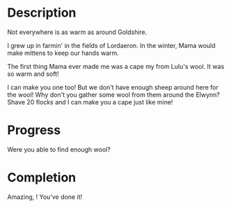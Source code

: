 <h1>Description</h1>  

Not everywhere is as warm as around Goldshire.  

I grew up in farmin' in the fields of Lordaeron. In the winter, Mama would make mittens to keep our hands warm.

The first thing Mama ever made me was a cape my from Lulu's wool. It was so warm and soft!

I can make you one too! But we don't have enough sheep around here for the wool! Why don't you gather some wool from them around the Elwynn? Shave 20 flocks and I can make you a cape just like mine!

<h1>Progress</h1>
Were you able to find enough wool?  

<h1>Completion</h1>
Amazing, <name>! You've done it!
